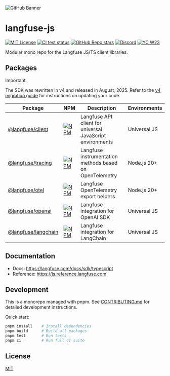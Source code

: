 ![GitHub Banner](https://github.com/langfuse/langfuse-js/assets/2834609/d1613347-445f-4e91-9e84-428fda9c3659)

# langfuse-js

[![MIT License](https://img.shields.io/badge/License-MIT-red.svg?style=flat-square)](https://opensource.org/licenses/MIT)
[![CI test status](https://img.shields.io/github/actions/workflow/status/langfuse/langfuse-js/ci.yml?style=flat-square&label=All%20tests)](https://github.com/langfuse/langfuse-js/actions/workflows/ci.yml?query=branch%3Amain)
[![GitHub Repo stars](https://img.shields.io/github/stars/langfuse/langfuse?style=flat-square&logo=GitHub&label=langfuse%2Flangfuse)](https://github.com/langfuse/langfuse)
[![Discord](https://img.shields.io/discord/1111061815649124414?style=flat-square&logo=Discord&logoColor=white&label=Discord&color=%23434EE4)](https://discord.gg/7NXusRtqYU)
[![YC W23](https://img.shields.io/badge/Y%20Combinator-W23-orange?style=flat-square)](https://www.ycombinator.com/companies/langfuse)

Modular mono repo for the Langfuse JS/TS client libraries.

## Packages

> [!IMPORTANT]
> The SDK was rewritten in v4 and released in August, 2025. Refer to the [v4 migration guide](https://langfuse.com/docs/sdk/typescript#updateToV4) for instructions on updating your code.

| Package                                     | NPM                                                                                                               | Description                                               | Environments |
| ------------------------------------------- | ----------------------------------------------------------------------------------------------------------------- | --------------------------------------------------------- | ------------ |
| [@langfuse/client](./packages/client)       | [![NPM](https://img.shields.io/npm/v/@langfuse/client.svg)](https://www.npmjs.com/package/@langfuse/client)       | Langfuse API client for universal JavaScript environments | Universal JS |
| [@langfuse/tracing](./packages/tracing)     | [![NPM](https://img.shields.io/npm/v/@langfuse/tracing.svg)](https://www.npmjs.com/package/@langfuse/tracing)     | Langfuse instrumentation methods based on OpenTelemetry   | Node.js 20+  |
| [@langfuse/otel](./packages/otel)           | [![NPM](https://img.shields.io/npm/v/@langfuse/otel.svg)](https://www.npmjs.com/package/@langfuse/otel)           | Langfuse OpenTelemetry export helpers                     | Node.js 20+  |
| [@langfuse/openai](./packages/openai)       | [![NPM](https://img.shields.io/npm/v/@langfuse/openai.svg)](https://www.npmjs.com/package/@langfuse/openai)       | Langfuse integration for OpenAI SDK                       | Universal JS |
| [@langfuse/langchain](./packages/langchain) | [![NPM](https://img.shields.io/npm/v/@langfuse/langchain.svg)](https://www.npmjs.com/package/@langfuse/langchain) | Langfuse integration for LangChain                        | Universal JS |

## Documentation

- Docs: https://langfuse.com/docs/sdk/typescript
- Reference: https://js.reference.langfuse.com

## Development

This is a monorepo managed with pnpm. See [CONTRIBUTING.md](./CONTRIBUTING.md) for detailed development instructions.

Quick start:

```bash
pnpm install    # Install dependencies
pnpm build      # Build all packages
pnpm test       # Run tests
pnpm ci         # Run full CI suite
```

## License

[MIT](LICENSE)
